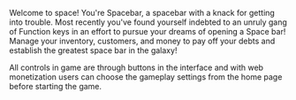 Welcome to space! You're Spacebar, a spacebar with a knack for getting into trouble. Most recently you've found yourself indebted to an unruly gang of Function keys in an effort to pursue your dreams of opening a Space bar!
Manage your inventory, customers, and money to pay off your debts and establish the greatest space bar in the galaxy!

All controls in game are through buttons in the interface and with web monetization users can choose the gameplay settings from the home page before starting the game.
